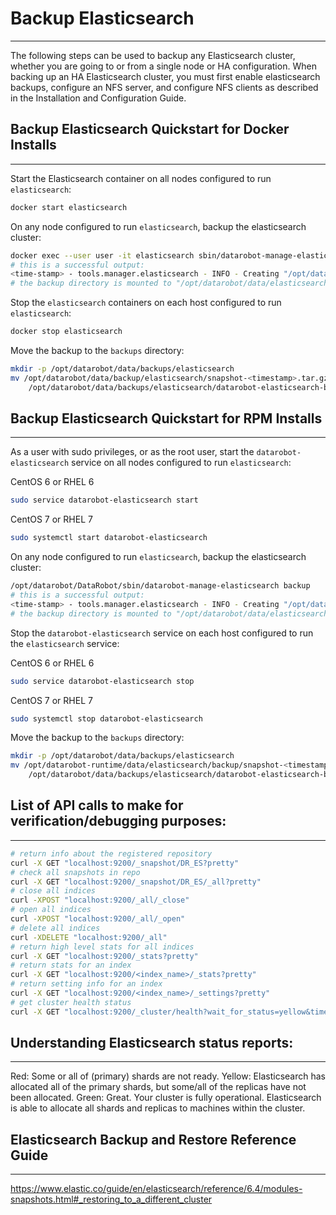 <a name="backup-elasticsearch"></a>
# Backup Elasticsearch
----------------------
The following steps can be used to backup any Elasticsearch cluster, whether you are going to or from a single node or HA configuration. When backing up an HA Elasticsearch cluster, you must first enable elasticsearch backups, configure an NFS server, and configure NFS clients as described in the Installation and Configuration Guide.

<a name="backup-elasticsearch-quickstart-docker"></a>
## Backup Elasticsearch Quickstart for Docker Installs
------------------------------------------------------
Start the Elasticsearch container on all nodes configured to run `elasticsearch`:
```bash
docker start elasticsearch
```

On any node configured to run `elasticsearch`, backup the elasticsearch cluster:
```bash
docker exec --user user -it elasticsearch sbin/datarobot-manage-elasticsearch backup
# this is a successful output:
<time-stamp> - tools.manager.elasticsearch - INFO - Creating "/opt/datarobot-runtime/data/elasticsearch/backup/snapshot-<timestamp>.tar.gz"
# the backup directory is mounted to "/opt/datarobot/data/elasticsearch/backup/" on the host
```

Stop the `elasticsearch` containers on each host configured to run `elasticsearch`:
```bash
docker stop elasticsearch
```

Move the backup to the `backups` directory:
```bash
mkdir -p /opt/datarobot/data/backups/elasticsearch
mv /opt/datarobot/data/backup/elasticsearch/snapshot-<timestamp>.tar.gz \
    /opt/datarobot/data/backups/elasticsearch/datarobot-elasticsearch-backup-$(date +%F).tar.gz
```

<a name="backup-elasticsearch-quickstart-rpm"></a>
## Backup Elasticsearch Quickstart for RPM Installs
---------------------------------------------------
As a user with sudo privileges, or as the root user, start the `datarobot-elasticsearch` service on all nodes configured to run `elasticsearch`:

CentOS 6 or RHEL 6
```bash
sudo service datarobot-elasticsearch start
```

CentOS 7 or RHEL 7
```bash
sudo systemctl start datarobot-elasticsearch
```

On any node configured to run `elasticsearch`, backup the elasticsearch cluster:
```bash
/opt/datarobot/DataRobot/sbin/datarobot-manage-elasticsearch backup
# this is a successful output:
<time-stamp> - tools.manager.elasticsearch - INFO - Creating "/opt/datarobot-runtime/data/elasticsearch/backup/snapshot-<timestamp>.tar.gz"
# the backup directory is mounted to "/opt/datarobot/data/elasticsearch/backup/" on the host
```

Stop the `datarobot-elasticsearch` service on each host configured to run the `elasticsearch` service:

CentOS 6 or RHEL 6
```bash
sudo service datarobot-elasticsearch stop
```

CentOS 7 or RHEL 7
```bash
sudo systemctl stop datarobot-elasticsearch
```

Move the backup to the `backups` directory:
```bash
mkdir -p /opt/datarobot/data/backups/elasticsearch
mv /opt/datarobot-runtime/data/elasticsearch/backup/snapshot-<timestamp>.tar.gz \
    /opt/datarobot/data/backups/elasticsearch/datarobot-elasticsearch-backup-$(date +%F).tar.gz
```


<a name="elasticsearch-api-reference"></a>
## List of API calls to make for verification/debugging purposes:
-----------------------------------------------------------------
```bash
# return info about the registered repository
curl -X GET "localhost:9200/_snapshot/DR_ES?pretty"
# check all snapshots in repo
curl -X GET "localhost:9200/_snapshot/DR_ES/_all?pretty"
# close all indices
curl -XPOST "localhost:9200/_all/_close"
# open all indices
curl -XPOST "localhost:9200/_all/_open"
# delete all indices
curl -XDELETE "localhost:9200/_all"
# return high level stats for all indices
curl -X GET "localhost:9200/_stats?pretty"
# return stats for an index
curl -X GET "localhost:9200/<index_name>/_stats?pretty"
# return setting info for an index
curl -X GET "localhost:9200/<index_name>/_settings?pretty"
# get cluster health status
curl -X GET "localhost:9200/_cluster/health?wait_for_status=yellow&timeout=50s&pretty"
```

<a name="elasticsearch-status-reports"></a>
## Understanding Elasticsearch status reports:
----------------------------------------------
Red: Some or all of (primary) shards are not ready.
Yellow: Elasticsearch has allocated all of the primary shards, but some/all of the replicas have not been allocated.
Green: Great. Your cluster is fully operational. Elasticsearch is able to allocate all shards and replicas to machines within the cluster.

<a name="elasticsearch-backup-restore-reference"></a>
## Elasticsearch Backup and Restore Reference Guide
---------------------------------------------------
<https://www.elastic.co/guide/en/elasticsearch/reference/6.4/modules-snapshots.html#_restoring_to_a_different_cluster>
